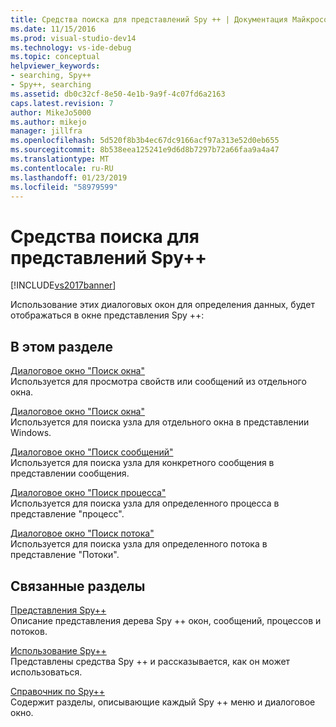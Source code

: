 ```yaml
---
title: Средства поиска для представлений Spy ++ | Документация Майкрософт
ms.date: 11/15/2016
ms.prod: visual-studio-dev14
ms.technology: vs-ide-debug
ms.topic: conceptual
helpviewer_keywords:
- searching, Spy++
- Spy++, searching
ms.assetid: db0c32cf-8e50-4e1b-9a9f-4c07fd6a2163
caps.latest.revision: 7
author: MikeJo5000
ms.author: mikejo
manager: jillfra
ms.openlocfilehash: 5d520f8b3b4ec67dc9166acf97a313e52d0eb655
ms.sourcegitcommit: 8b538eea125241e9d6d8b7297b72a66faa9a4a47
ms.translationtype: MT
ms.contentlocale: ru-RU
ms.lasthandoff: 01/23/2019
ms.locfileid: "58979599"
---
```

# <a name="search-tools-for-spy-views"></a>Средства поиска для представлений Spy++
[!INCLUDE[vs2017banner](../includes/vs2017banner.md)]

Использование этих диалоговых окон для определения данных, будет отображаться в окне представления Spy ++:  
  
## <a name="in-this-section"></a>В этом разделе  
 [Диалоговое окно "Поиск окна"](../debugger/find-window-dialog-box.md)  
 Используется для просмотра свойств или сообщений из отдельного окна.  
  
 [Диалоговое окно "Поиск окна"](../debugger/window-search-dialog-box.md)  
 Используется для поиска узла для отдельного окна в представлении Windows.  
  
 [Диалоговое окно "Поиск сообщений"](../debugger/message-search-dialog-box.md)  
 Используется для поиска узла для конкретного сообщения в представлении сообщения.  
  
 [Диалоговое окно "Поиск процесса"](../debugger/process-search-dialog-box.md)  
 Используется для поиска узла для определенного процесса в представление "процесс".  
  
 [Диалоговое окно "Поиск потока"](../debugger/thread-search-dialog-box.md)  
 Используется для поиска узла для определенного потока в представление "Потоки".  
  
## <a name="related-sections"></a>Связанные разделы  
 [Представления Spy++](../debugger/spy-increment-views.md)  
 Описание представления дерева Spy ++ окон, сообщений, процессов и потоков.  
  
 [Использование Spy++](../debugger/using-spy-increment.md)  
 Представлены средства Spy ++ и рассказывается, как он может использоваться.  
  
 [Справочник по Spy++](../debugger/spy-increment-reference.md)  
 Содержит разделы, описывающие каждый Spy ++ меню и диалоговое окно.
